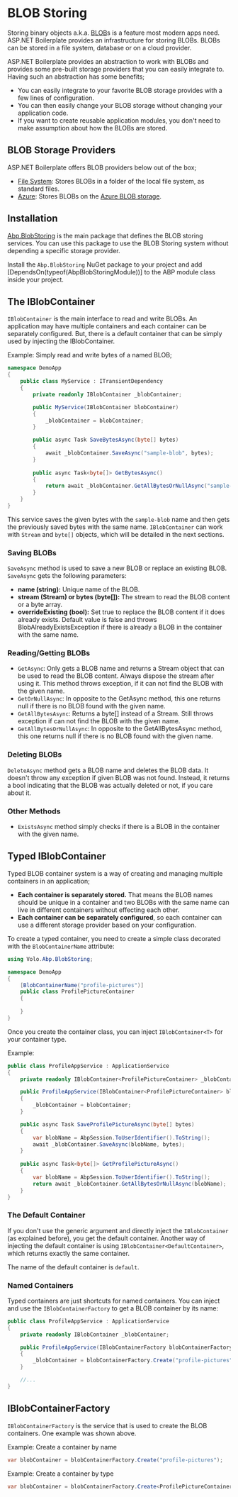 # BLOB Storing

Storing binary objects a.k.a. [BLOB](https://en.wikipedia.org/wiki/Binary_large_object)s is a feature most modern apps need. ASP.NET Boilerplate provides an infrastructure for storing BLOBs.
BLOBs can be stored in a file system, database or on a cloud provider.

ASP.NET Boilerplate provides an abstraction to work with BLOBs and provides some pre-built storage providers that you can easily integrate to. Having such an abstraction has some benefits;

* You can easily integrate to your favorite BLOB storage provides with a few lines of configuration.
* You can then easily change your BLOB storage without changing your application code.
* If you want to create reusable application modules, you don't need to make assumption about how the BLOBs are stored.

## BLOB Storage Providers

ASP.NET Boilerplate offers BLOB providers below out of the box;

* [File System](BLOB-Storing-File-System.md): Stores BLOBs in a folder of the local file system, as standard files.
* [Azure](Blob-Storing-Azure.md):  Stores BLOBs on the [Azure BLOB storage](https://azure.microsoft.com/en-us/services/storage/blobs/).

## Installation

[Abp.BlobStoring](https://www.nuget.org/packages/Abp.BlobStoring) is the main package that defines the BLOB storing services. You can use this package to use the BLOB Storing system without depending a specific storage provider.

Install the `Abp.BlobStoring` NuGet package to your project and add [DependsOn(typeof(AbpBlobStoringModule))] to the ABP module class inside your project.

## The IBlobContainer

`IBlobContainer` is the main interface to read and write BLOBs. An application may have multiple containers and each container can be separately configured. But, there is a default container that can be simply used by injecting the IBlobContainer.

Example: Simply read and write bytes of a named BLOB;

```csharp
namespace DemoApp
{
    public class MyService : ITransientDependency
    {
        private readonly IBlobContainer _blobContainer;

        public MyService(IBlobContainer blobContainer)
        {
            _blobContainer = blobContainer;
        }

        public async Task SaveBytesAsync(byte[] bytes)
        {
            await _blobContainer.SaveAsync("sample-blob", bytes);
        }
        
        public async Task<byte[]> GetBytesAsync()
        {
            return await _blobContainer.GetAllBytesOrNullAsync("sample-blob");
        }
    }
}
```

This service saves the given bytes with the `sample-blob` name and then gets the previously saved bytes with the same name.
`IBlobContainer` can work with `Stream` and `byte[]` objects, which will be detailed in the next sections.

### Saving BLOBs

`SaveAsync` method is used to save a new BLOB or replace an existing BLOB. `SaveAsync` gets the following parameters:

* **name (string):** Unique name of the BLOB.
* **stream (Stream) or bytes (byte[]):** The stream to read the BLOB content or a byte array.
* **overrideExisting (bool):** Set true to replace the BLOB content if it does already exists. Default value is false and throws BlobAlreadyExistsException if there is already a BLOB in the container with the same name.

### Reading/Getting BLOBs

* `GetAsync`: Only gets a BLOB name and returns a Stream object that can be used to read the BLOB content. Always dispose the stream after using it. This method throws exception, if it can not find the BLOB with the given name.
* `GetOrNullAsync`: In opposite to the GetAsync method, this one returns null if there is no BLOB found with the given name.
* `GetAllBytesAsync`: Returns a byte[] instead of a Stream. Still throws exception if can not find the BLOB with the given name.
* `GetAllBytesOrNullAsync`: In opposite to the GetAllBytesAsync method, this one returns null if there is no BLOB found with the given name.

### Deleting BLOBs

`DeleteAsync` method gets a BLOB name and deletes the BLOB data. It doesn't throw any exception if given BLOB was not found. Instead, it returns a bool indicating that the BLOB was actually deleted or not, if you care about it.


### Other Methods

* `ExistsAsync` method simply checks if there is a BLOB in the container with the given name.

## Typed IBlobContainer

Typed BLOB container system is a way of creating and managing multiple containers in an application;

* **Each container is separately stored.** That means the BLOB names should be unique in a container and two BLOBs with the same name can live in different containers without effecting each other.
* **Each container can be separately configured**, so each container can use a different storage provider based on your configuration.

To create a typed container, you need to create a simple class decorated with the `BlobContainerName` attribute:

```csharp
using Volo.Abp.BlobStoring;

namespace DemoApp
{
    [BlobContainerName("profile-pictures")]
    public class ProfilePictureContainer
    {
        
    }
}
```

Once you create the container class, you can inject `IBlobContainer<T>` for your container type.

Example:

```csharp
public class ProfileAppService : ApplicationService
{
    private readonly IBlobContainer<ProfilePictureContainer> _blobContainer;

    public ProfileAppService(IBlobContainer<ProfilePictureContainer> blobContainer)
    {
        _blobContainer = blobContainer;
    }

    public async Task SaveProfilePictureAsync(byte[] bytes)
    {
        var blobName = AbpSession.ToUserIdentifier().ToString();
        await _blobContainer.SaveAsync(blobName, bytes);
    }
    
    public async Task<byte[]> GetProfilePictureAsync()
    {
        var blobName = AbpSession.ToUserIdentifier().ToString();
        return await _blobContainer.GetAllBytesOrNullAsync(blobName);
    }
}
```

### The Default Container

If you don't use the generic argument and directly inject the `IBlobContainer` (as explained before), you get the default container. Another way of injecting the default container is using `IBlobContainer<DefaultContainer>`, which returns exactly the same container.

The name of the default container is `default`.

### Named Containers

Typed containers are just shortcuts for named containers. You can inject and use the `IBlobContainerFactory` to get a BLOB container by its name:

```csharp
public class ProfileAppService : ApplicationService
{
    private readonly IBlobContainer _blobContainer;

    public ProfileAppService(IBlobContainerFactory blobContainerFactory)
    {
        _blobContainer = blobContainerFactory.Create("profile-pictures");
    }

    //...
}
```

## IBlobContainerFactory

`IBlobContainerFactory` is the service that is used to create the BLOB containers. One example was shown above.

Example: Create a container by name

```csharp
var blobContainer = blobContainerFactory.Create("profile-pictures");
```

Example: Create a container by type

```csharp
var blobContainer = blobContainerFactory.Create<ProfilePictureContainer>();
```
